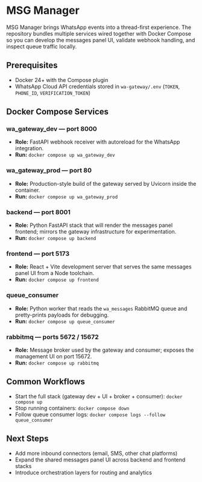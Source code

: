 # MSG Manager

MSG Manager brings WhatsApp events into a thread-first experience. The
repository bundles multiple services wired together with Docker Compose so you
can develop the messages panel UI, validate webhook handling, and inspect queue
traffic locally.

## Prerequisites
- Docker 24+ with the Compose plugin
- WhatsApp Cloud API credentials stored in `wa-gateway/.env` (`TOKEN`,
  `PHONE_ID`, `VERIFICATION_TOKEN`)

## Docker Compose Services

### wa_gateway_dev — port 8000
- **Role:** FastAPI webhook receiver with autoreload for the WhatsApp
  integration.
- **Run:** `docker compose up wa_gateway_dev`

### wa_gateway_prod — port 80
- **Role:** Production-style build of the gateway served by Uvicorn inside the
  container.
- **Run:** `docker compose up wa_gateway_prod`

### backend — port 8001
- **Role:** Python FastAPI stack that will render the messages panel frontend;
  mirrors the gateway infrastructure for experimentation.
- **Run:** `docker compose up backend`

### frontend — port 5173
- **Role:** React + Vite development server that serves the same messages panel
  UI from a Node toolchain.
- **Run:** `docker compose up frontend`

### queue_consumer
- **Role:** Python worker that reads the `wa_messages` RabbitMQ queue and
  pretty-prints payloads for debugging.
- **Run:** `docker compose up queue_consumer`

### rabbitmq — ports 5672 / 15672
- **Role:** Message broker used by the gateway and consumer; exposes the
  management UI on port 15672.
- **Run:** `docker compose up rabbitmq`

## Common Workflows
- Start the full stack (gateway dev + UI + broker + consumer):
  `docker compose up`
- Stop running containers: `docker compose down`
- Follow queue consumer logs: `docker compose logs --follow queue_consumer`

## Next Steps
- Add more inbound connectors (email, SMS, other chat platforms)
- Expand the shared messages panel UI across backend and frontend stacks
- Introduce orchestration layers for routing and analytics
